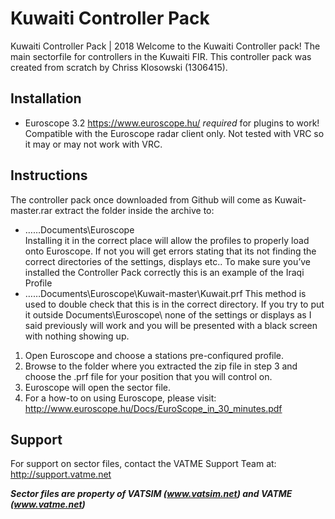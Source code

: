 # Kuwaiti Controller Pack
Kuwaiti Controller Pack | 2018
Welcome to the Kuwaiti Controller pack! The main sectorfile for controllers in the Kuwaiti FIR. This controller pack was created from scratch by Chriss Klosowski (1306415). 

## Installation

* Euroscope 3.2 https://www.euroscope.hu/ *required* for plugins to work!
Compatible with the Euroscope radar client only. Not tested with VRC so it may or may not work with VRC.

## Instructions
The controller pack once downloaded from Github will come as Kuwait-master.rar extract the folder inside the archive to:
* ……Documents\Euroscope\
Installing it in the correct place will allow the profiles to properly load onto Euroscope. If not you will get errors stating that its not finding the correct directories of the settings, displays etc.. To make sure you’ve installed the Controller Pack correctly this is an example of the Iraqi Profile
* ……Documents\Euroscope\Kuwait-master\Kuwait.prf
This method is used to double check that this is in the correct directory. If you try to put it outside Documents\Euroscope\ none of the settings or displays as I said previously will work and you will be presented with a black screen with nothing showing up.

1. Open Euroscope and choose a stations pre-confiqured profile.
2. Browse to the folder where you extracted the zip file in step 3 and choose the .prf file for your position that you will control on.
3. Euroscope will open the sector file.
4. For a how-to on using Euroscope, please visit: http://www.euroscope.hu/Docs/EuroScope_in_30_minutes.pdf

## Support
For support on sector files, contact the VATME Support Team at: http://support.vatme.net

***Sector files are property of VATSIM (www.vatsim.net) and VATME (www.vatme.net)***
